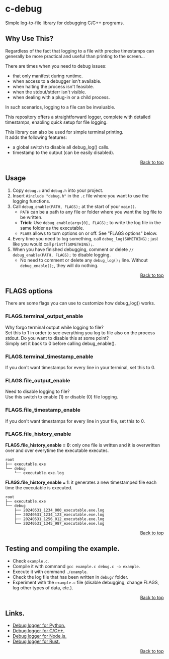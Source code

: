 # c-debug

Simple log-to-file library for debugging C/C++ programs.


## Why Use This?

Regardless of the fact that logging to a file with precise timestamps can generally be more practical and useful than printing to the screen...

There are times when you need to debug issues:
- that only manifest during runtime.
- when access to a debugger isn't available.
- when halting the process isn't feasible.
- when the stdout/stderr isn't visible.
- when dealing with a plug-in or a child process.

In such scenarios, logging to a file can be invaluable.

This repository offers a straightforward logger, complete with detailed timestamps, enabling quick setup for file logging.

This library can also be used for simple terminal printing.  
It adds the following features:
- a global switch to disable all debug_log() calls.
- timestamp to the output (can be easily disabled).

<div style="text-align: right;">
    <a href="#c-debug">Back to top</a>
</div>


## Usage

1. Copy `debug.c` and `debug.h` into your project.
2. Insert `#include "debug.h"` in the `.c` file where you want to use the logging functions.
3. Call `debug_enable(PATH, FLAGS);` at the start of your `main()`.  
    - `PATH` can be a path to any file or folder where you want the log file to be written.  
    - **Trick**: Use `debug_enable(argv[0], FLAGS);` to write the log file in the same folder as the executable.
    - `FLAGS` allows to turn options on or off. See "FLAGS options" below.
4. Every time you need to log something, call `debug_log(SOMETHING);` just like you would call `printf(SOMETHING);`.
5. When you have finished debugging, comment or delete `// debug_enable(PATH, FLAGS);` to disable logging.
    - No need to comment or delete any `debug_log();` line. Without `debug_enable();`, they will do nothing.

<div style="text-align: right;">
    <a href="#c-debug">Back to top</a>
</div>


## FLAGS options

There are some flags you can use to customize how debug_log() works.


### FLAGS.terminal_output_enable

Why forgo terminal output while logging to file?  
Set this to 1 in order to see everything you log to file also on the process stdout.
Do you want to disable this at some point?  
Simply set it back to 0 before calling debug_enable().


### FLAGS.terminal_timestamp_enable

If you don't want timestamps for every line in your terminal, set this to 0.


### FLAGS.file_output_enable

Need to disable logging to file?  
Use this switch to enable (1) or disable (0) file logging.


### FLAGS.file_timestamp_enable

If you don't want timestamps for every line in your file, set this to 0.


### FLAGS.file_history_enable

**FLAGS.file_history_enable = 0**: only one file is written and it is overwritten over and over everytime the executable executes.
```
root
├── executable.exe
└── debug
    └── executable.exe.log
```

**FLAGS.file_history_enable = 1**: it generates a new timestamped file each time the executable is executed. 
```
root
├── executable.exe
└── debug
    ├── 20240531_1234_000_executable.exe.log
    ├── 20240531_1234_123_executable.exe.log
    ├── 20240531_1256_012_executable.exe.log
    └── 20240531_1345_987_executable.exe.log
```

<div style="text-align: right;">
    <a href="#c-debug">Back to top</a>
</div>


## Testing and compiling the example.

- Check `example.c`.
- Compile it with command `gcc example.c debug.c -o example`.
- Execute it with command `./example`.
- Check the log file that has been written in `debug/` folder.
- Experiment with the `example.c` file (disable debugging, change FLAGS, log other types of data, etc.).

<div style="text-align: right;">
    <a href="#c-debug">Back to top</a>
</div>


## Links.

- [Debug logger for Python.](https://github.com/RobertoPorpora/python-debug)
- [Debug logger for C/C++.](https://github.com/RobertoPorpora/c-debug)
- [Debug logger for Node.js.](https://github.com/RobertoPorpora/node-debug)
- [Debug logger for Rust.](https://github.com/RobertoPorpora/rust-debug)


<div style="text-align: right;">
    <a href="#c-debug">Back to top</a>
</div>
